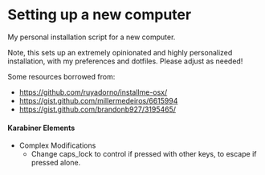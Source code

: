 # Setting up a new computer

My personal installation script for a new computer.

Note, this sets up an extremely opinionated and highly personalized installation, with my preferences and dotfiles. Please adjust as needed!

Some resources borrowed from:

- https://github.com/ruyadorno/installme-osx/
- https://gist.github.com/millermedeiros/6615994
- https://gist.github.com/brandonb927/3195465/

#### Karabiner Elements

* Complex Modifications
	* Change caps_lock to control if pressed with other keys, to escape if pressed alone.
